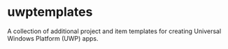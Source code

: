 # uwptemplates
A collection of additional project and item templates for creating Universal Windows Platform (UWP) apps.
